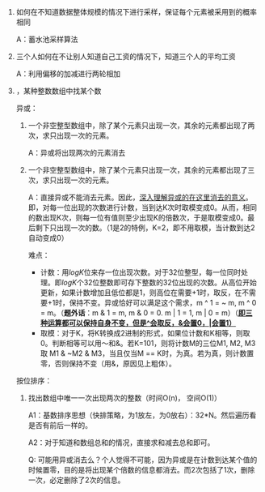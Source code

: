 1. 如何在不知道数据整体规模的情况下进行采样，保证每个元素被采用到的概率相同

   A：蓄水池采样算法

2. 三个人如何在不让别人知道自己工资的情况下，知道三个人的平均工资

   A：利用偏移的加减进行两轮相加

3. ，某种整数数组中找某个数

   异或：

   1. 一个非空整型数组中，除了某个元素只出现一次，其余的元素都出现了两次，求只出现一次的元素。

      A：异或将出现两次的元素消去

   2. 一个非空整型数组中，除了某个元素只出现一次，其余的元素都出现了三次，求只出现一次的元素。

      A：直接异或不能消去元素。因此，<u>深入理解异或的在这里消去的意义</u>。即，对每一位出现的次数进行计数，当到达K次时取模变成0。从而，相同的数出现K次，则每一位有值则至少出现K的倍数次，于是取模变成0。最后剩下只出现一次的数。（1是2的特例，K=2，即不用取模，当计数到达2自动变成0）

      难点：

      - 计数：用$logK$位来存一位出现次数。对于32位整型，每一位同时处理。即$logK$个32位整数即可存下整数的32位出现的次数。从高位开始更新，如果计数增加且低位都是1，则高位在需要+1时，取反，在不需要+1时，保持不变。异或恰好可以满足这个需求，m ^ 1 = ~ m, m ^ 0 = m。（**题外话**：m & 1 = m, m & 0 = 0.	m | 1 = 1, m | 0 = m）（**<u>即三种运算都可以保持自身不变，但是^会取反，&会置0，|会置1）</u>**
      - 取模：对于K，将K转换成2进制的形式，如果位计数和K相等，则取0。判断相等可以用～和&。若K=101，则将计数M的三位M1, M2, M3取 M1 & ~M2 & M3，当且仅当M == K时，为真。若为真，则计数置零，否则保持不变（用&，原因见上粗体）。

   按位排序：

   1. 找出数组中唯一一次出现两次的整数（时间O(n)， 空间O(1)）

      A1：基数排序思想（快排策略，为1放左，为0放右）：32*N。然后遍历看是否有前后一样的。

      A2：对于知道和数组总和的情况，直接求和减去总和即可。

      Q:  可能用异或消去么？个人觉得不可能，因为异或是在计数到达某个值的时候置零，目的是将出现某个倍数的信息都消去。而2次包括了1次，删除一次，必定删除了2次的信息。